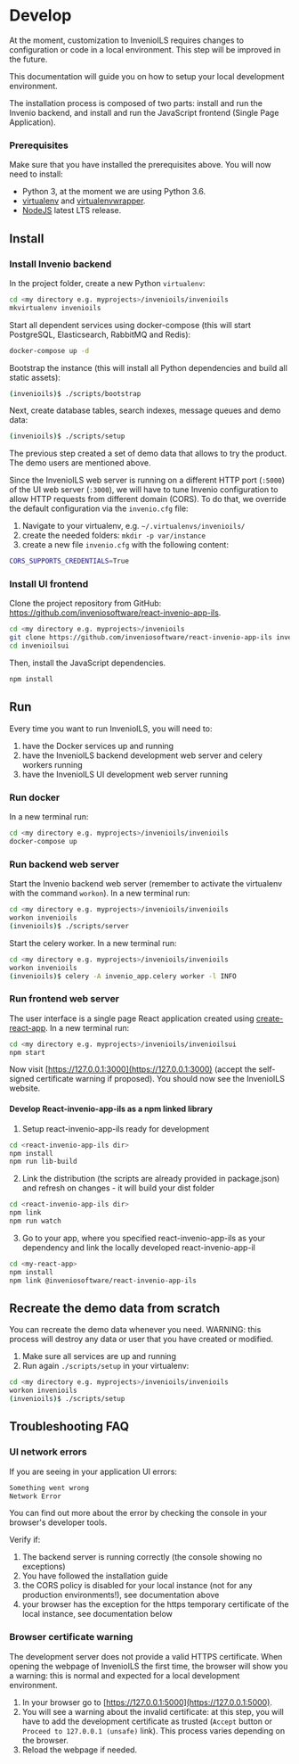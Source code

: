 # Develop

At the moment, customization to InvenioILS requires changes to configuration or code in a local environment.
This step will be improved in the future.

This documentation will guide you on how to setup your local development environment.

The installation process is composed of two parts: install and run the Invenio backend, and install and run the JavaScript frontend (Single Page Application).

### Prerequisites

Make sure that you have installed the prerequisites above. You will now need to install:

* Python 3, at the moment we are using Python 3.6.
* [virtualenv](https://virtualenv.pypa.io/en/stable/installation.html#via-pip) and [virtualenvwrapper](https://virtualenvwrapper.readthedocs.io/en/latest/install.html).
* [NodeJS](https://nodejs.org/en/download/) latest LTS release.

## Install

### Install Invenio backend

In the project folder, create a new Python `virtualenv`:

```bash
cd <my directory e.g. myprojects>/invenioils/invenioils
mkvirtualenv invenioils
```

Start all dependent services using docker-compose (this will start PostgreSQL, Elasticsearch, RabbitMQ and Redis):

```bash
docker-compose up -d
```

Bootstrap the instance (this will install all Python dependencies and build all static assets):

```bash
(invenioils)$ ./scripts/bootstrap
```

Next, create database tables, search indexes, message queues and demo data:

```bash
(invenioils)$ ./scripts/setup
```

The previous step created a set of demo data that allows to try the product. The demo users are mentioned above.

Since the InvenioILS web server is running on a different HTTP port (`:5000`) of the UI web server (`:3000`), we will have to tune Invenio configuration to allow HTTP requests from different domain (CORS). To do that, we override the default configuration via the `invenio.cfg` file:

1. Navigate to your virtualenv, e.g. `~/.virtualenvs/invenioils/`
2. create the needed folders: `mkdir -p var/instance`
3. create a new file `invenio.cfg` with the following content:

```bash
CORS_SUPPORTS_CREDENTIALS=True
```

### Install UI frontend

Clone the project repository from GitHub: <https://github.com/inveniosoftware/react-invenio-app-ils>.

```bash
cd <my directory e.g. myprojects>/invenioils
git clone https://github.com/inveniosoftware/react-invenio-app-ils invenioilsui
cd invenioilsui
```

Then, install the JavaScript dependencies.

```bash
npm install
```

## Run

Every time you want to run InvenioILS, you will need to:

1. have the Docker services up and running
2. have the InvenioILS backend development web server and celery workers running
3. have the InvenioILS UI development web server running

### Run docker

In a new terminal run:

```bash
cd <my directory e.g. myprojects>/invenioils/invenioils
docker-compose up
```

### Run backend web server

Start the Invenio backend web server (remember to activate the virtualenv with the command `workon`). In a new terminal run:

```bash
cd <my directory e.g. myprojects>/invenioils/invenioils
workon invenioils
(invenioils)$ ./scripts/server
```

Start the celery worker. In a new terminal run:

```bash
cd <my directory e.g. myprojects>/invenioils/invenioils
workon invenioils
(invenioils)$ celery -A invenio_app.celery worker -l INFO
```

### Run frontend web server

The user interface is a single page React application created using [create-react-app](https://facebook.github.io/create-react-app/).
 In a new terminal run:

```bash
cd <my directory e.g. myprojects>/invenioils/invenioilsui
npm start
```

Now visit [https://127.0.0.1:3000](https://127.0.0.1:3000) (accept the self-signed certificate warning if proposed). You should now see the InvenioILS website.

#### Develop React-invenio-app-ils as a npm linked library

1. Setup react-invenio-app-ils ready for development

```bash
cd <react-invenio-app-ils dir>
npm install
npm run lib-build
```

2. Link the distribution (the scripts are already provided in package.json)
   and refresh on changes - it will build your dist folder

```bash
cd <react-invenio-app-ils dir>
npm link
npm run watch
```

3. Go to your app, where you specified react-invenio-app-ils as your dependency and link the locally developed react-invenio-app-il

```bash
cd <my-react-app>
npm install
npm link @inveniosoftware/react-invenio-app-ils
```

## Recreate the demo data from scratch

You can recreate the demo data whenever you need. WARNING: this process will destroy any data or user that you have created or modified.

1. Make sure all services are up and running
2. Run again `./scripts/setup` in your virtualenv:

```bash
cd <my directory e.g. myprojects>/invenioils/invenioils
workon invenioils
(invenioils)$ ./scripts/setup
```

## Troubleshooting FAQ

### UI network errors

If you are seeing in your application UI errors:

```bash
Something went wrong
Network Error
```

You can find out more about the error by checking the console in your browser's developer tools.

Verify if:

1. The backend server is running correctly (the console showing no exceptions)
2. You have followed the installation guide
3. the CORS policy is disabled for your local instance (not for any production environments!), see documentation above
4. your browser has the exception for the https temporary certificate of the local instance, see documentation below

### Browser certificate warning

The development server does not provide a valid HTTPS certificate. When opening the webpage of InvenioILS the first time, the browser will show you a warning: this is normal and expected for a local development environment.

1. In your browser go to [https://127.0.0.1:5000](https://127.0.0.1:5000).
2. You will see a warning about the invalid certificate: at this step, you will have to add the development certificate as trusted (`Accept` button or `Proceed to 127.0.0.1 (unsafe)` link). This process varies depending on the browser.
3. Reload the webpage if needed.
